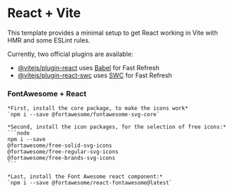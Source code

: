 # React + Vite

This template provides a minimal setup to get React working in Vite with HMR and some ESLint rules.

Currently, two official plugins are available:

- [@vitejs/plugin-react](https://github.com/vitejs/vite-plugin-react/blob/main/packages/plugin-react/README.md) uses [Babel](https://babeljs.io/) for Fast Refresh
- [@vitejs/plugin-react-swc](https://github.com/vitejs/vite-plugin-react-swc) uses [SWC](https://swc.rs/) for Fast Refresh


### FontAwesome + React

	*First, install the core package, to make the icons work*
	`npm i --save @fortawesome/fontawesome-svg-core`

	*Second, install the icon packages, for the selection of free icons:*
	```node
	npm i --save
	@fortawesome/free-solid-svg-icons
	@fortawesome/free-regular-svg-icons
	@fortawesome/free-brands-svg-icons
	```

	*Last, install the Font Awesome react component:*
	`npm i --save @fortawesome/react-fontawesome@latest`
